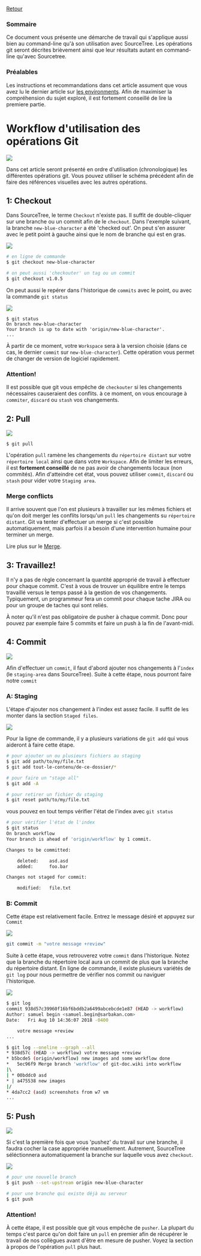 [Retour](home)

### Sommaire

Ce document vous présente une démarche de travail qui s'applique aussi bien au command-line qu'à son utilisation avec SourceTree. Les opérations git seront décrites brièvement ainsi que leur résultats autant en command-line qu'avec Sourcetree.

### Préalables

Les instructions et recommandations dans cet article assument que vous avez lu le dernier article sur [les environments](git-environments). Afin de maximiser la compréhension du sujet exploré, il est fortement conseillé de lire la premiere partie.

# Workflow d'utilisation des opérations Git

![](img/workflow/commands-workflow-reworked.png)

Dans cet article seront présenté en ordre d'utilisation (chronologique) les différentes opérations git. Vous pouvez utiliser le schéma précédent afin de faire des références visuelles avec les autres opérations.

## 1: Checkout

Dans SourceTree, le terme `Checkout` n'existe pas. Il suffit de double-cliquer sur une branche ou un commit afin de le `checkout`. Dans l'exemple suivant, la branche `new-blue-character` a été 'checked out'. On peut s'en assurer avec le petit point à gauche ainsi que le nom de branche qui est en gras. 

![](img/workflow/checkout.jpg)

```bash
# en ligne de commande
$ git checkout new-blue-character

# on peut aussi 'checkouter' un tag ou un commit
$ git checkout v1.0.5
```

On peut aussi le repérer dans l'historique de `commits` avec le point, ou avec la commande `git status`

![](img/workflow/checkout-history.jpg)

```
$ git status
On branch new-blue-character
Your branch is up to date with 'origin/new-blue-character'.
...
```


À partir de ce moment, votre `Workspace` sera à la version choisie (dans ce cas, le dernier `commit` sur `new-blue-character`). Cette opération vous permet de changer de version de logiciel rapidement.


### Attention!

Il est possible que git vous empêche de `checkouter` si les changements nécessaires causeraient des conflits. à ce moment, on vous encourage à `commiter`, `discard` ou `stash` vos changements.

## 2: Pull

![](img/operations/pull.jpg)

```
$ git pull
```

L'opération `pull` ramène les changements du `répertoire distant` sur votre `répertoire local` ainsi que dans votre `Workspace`. Afin de limiter les erreurs, il est **fortement conseillé** de ne pas avoir de changements locaux (non commités). Afin d'atteindre cet état, vous pouvez utiliser `commit`, `discard` ou `stash` pour vider votre `Staging area`.

### Merge conflicts

Il arrive souvent que l'on est plusieurs à travailler sur les mêmes fichiers et qu'on doit merger les conflits lorsqu'un `pull` les changements su `répertoire distant`. Git va tenter d'effectuer un merge si c'est possible automatiquement, mais parfois il a besoin d'une intervention humaine pour terminer un merge.

Lire plus sur le [Merge](merge).

## 3: Travaillez!

Il n'y a pas de règle concernant la quantité approprié de travail à effectuer pour chaque commit. C'est à vous de trouver un équilibre entre le temps travaillé versus le temps passé à la gestion de vos changements. Typiquement, un programmeur fera un commit pour chaque tache JIRA ou pour un groupe de taches qui sont reliés. 

À noter qu'il n'est pas obligatoire de pusher à chaque commit. Donc pour pouvez par exemple faire 5 commits et faire un push à la fin de l'avant-midi.

## 4: Commit

![](img/operations/commit.jpg)

Afin d'effectuer un `commit`, il faut d'abord ajouter nos changements à l'`index` (le `staging-area` dans SourceTree). Suite à cette étape, nous pourront faire notre `commit`

### A: Staging

L'étape d'ajouter nos changement à l'index est assez facile. Il suffit de les monter dans la section `Staged files`. 

![](img/workflow/staging-area.jpg)

Pour la ligne de commande, il y a plusieurs variations de `git add` qui vous aideront à faire cette étape.

```bash
# pour ajouter un ou plusieurs fichiers au staging
$ git add path/to/my/file.txt
$ git add tout-le-contenu/de-ce-dossier/*

# pour faire un "stage all"
$ git add -A

# pour retirer un fichier du staging
$ git reset path/to/my/file.txt
```
vous pouvez en tout temps vérifier l'état de l'index avec `git status`

```bash
# pour vérifier l'état de l'index
$ git status 
On branch workflow
Your branch is ahead of 'origin/workflow' by 1 commit.

Changes to be committed:

	deleted:    asd.asd
	added:      foo.bar

Changes not staged for commit:

	modified:   file.txt
```

### B: Commit

Cette étape est relativement facile. Entrez le message désiré et appuyez sur `Commit`

![](img/workflow/commit-message.jpg)

```bash
git commit -m "votre message +review"
``` 

Suite à cette étape, vous retrouverez votre `commit` dans l'historique. Notez que la branche du répertoire local aura un commit de plus que la branche du répertoire distant. En ligne de commande, il existe plusieurs variétés de `git log` pour nous permettre de vérifier nos commit ou naviguer l'historique.

![](img/workflow/commit-succesful.jpg)

```bash
$ git log
commit 938d57c39960f16bf6bddb2a6499abcebcde1e87 (HEAD -> workflow)
Author: samuel begin <samuel.begin@sarbakan.com>
Date:   Fri Aug 10 14:36:07 2018 -0400

    votre message +review
...
```

```bash
$ git log --oneline --graph --all
* 938d57c (HEAD -> workflow) votre message +review
* b5bcde5 (origin/workflow) new images and some workflow done
*   5ec96f9 Merge branch 'workflow' of git-doc.wiki into workflow
|\  
| * 00bddc0 asd
* | a475538 new images
|/  
* 4da7cc2 (asd) screenshots from w7 vm
...
```

## 5: Push

![](img/operations/push.jpg)

Si c'est la première fois que vous 'pushez' du travail sur une branche, il faudra cocher la case appropriée manuellement. Autrement, SourceTree séléctionnera automatiquement la branche sur laquelle vous avez `checkout`.

![](img/workflow/push-window.jpg)

```bash
# pour une nouvelle branch
$ git push --set-upstream origin new-blue-character

# pour une branche qui existe déjà au serveur
$ git push
```

### Attention!

À cette étape, il est possible que git vous empêche de `pusher`. La plupart du temps c'est parce qu'on doit faire un `pull` en premier afin de récupérer le travail de nos collègues avant d'être en mesure de pusher. Voyez la section à propos de l'opération `pull` plus haut.